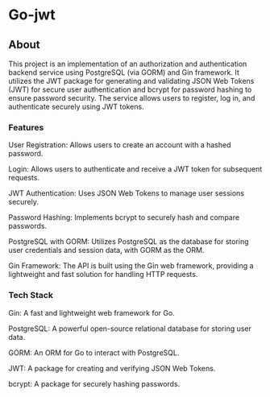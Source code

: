# Go-jwt

## About
This project is an implementation of an authorization and authentication backend service using PostgreSQL (via GORM) and Gin framework. It utilizes the JWT package for generating and validating JSON Web Tokens (JWT) for secure user authentication and bcrypt for password hashing to ensure password security. The service allows users to register, log in, and authenticate securely using JWT tokens.

### Features
 
User Registration: Allows users to create an account with a hashed password.

Login: Allows users to authenticate and receive a JWT token for subsequent requests.

JWT Authentication: Uses JSON Web Tokens to manage user sessions securely.

Password Hashing: Implements bcrypt to securely hash and compare passwords.

PostgreSQL with GORM: Utilizes PostgreSQL as the database for storing user credentials and session data, with GORM as the ORM.

Gin Framework: The API is built using the Gin web framework, providing a lightweight and fast solution for handling HTTP requests.

### Tech Stack

Gin: A fast and lightweight web framework for Go.

PostgreSQL: A powerful open-source relational database for storing user data.

GORM: An ORM for Go to interact with PostgreSQL.

JWT: A package for creating and verifying JSON Web Tokens.

bcrypt: A package for securely hashing passwords.
